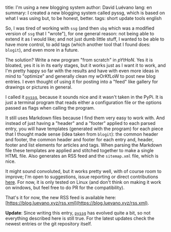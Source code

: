 title: I'm using a new blogging system
author: David Luévano
lang: en
summary: I created a new blogging system called pyssg, which is based on what I was using but, to be honest, better.
tags: short
	update
	tools
	english

So, I was tired of working with `ssg` (and then `sbg` which was a modified version of `ssg` that I "wrote"), for one general reason: not being able to extend it as I would like; and not just dumb little stuff, I wanted to be able to have more control, to add tags (which another tool that I found does: `blogit`), and even more in a future.

The solution? Write a new program "from scratch" in *pYtHoN*. Yes it is bloated, yes it is in its early stages, but it works just as I want it to work, and I'm pretty happy so far with the results and have with even more ideas in mind to "optimize" and generally clean my wOrKfLoW to post new blog entries. I even thought of using it for posting into a "feed" like gallery for drawings or pictures in general.

I called it [`pyssg`](${PYSSG_URL}), because it sounds nice and it wasn't taken in the PyPi. It is just a terminal program that reads either a configuration file or the options passed as flags when calling the program.

It still uses Markdown files because I find them very easy to work with. And instead of just having a "header" and a "footer" applied to each parsed entry, you will have templates (generated with the program) for each piece that I thought made sense (idea taken from `blogit`): the common header and footer, the common header and footer for each entry and, header, footer and list elements for articles and tags. When parsing the Markdown file these templates are applied and stitched together to make a single HTML file. Also generates an RSS feed and the `sitemap.xml` file, which is nice.

It might sound convoluted, but it works pretty well, with of course room to improve; I'm open to suggestions, issue reporting or direct contributions [here](https://github.com/luevano/pyssg). For now, it is only tested on Linux (and don't think on making it work on windows, but feel free to do PR for the compatibility).

That's it for now, the new RSS feed is available here: [https://blog.luevano.xyz/rss.xml](https://blog.luevano.xyz/rss.xml).

**Update**: Since writing this entry, [`pyssg`](${PYSSG_URL}) has evolved quite a bit, so not everything described here is still true. For the latest updates check the newest entries or the git repository itself.
